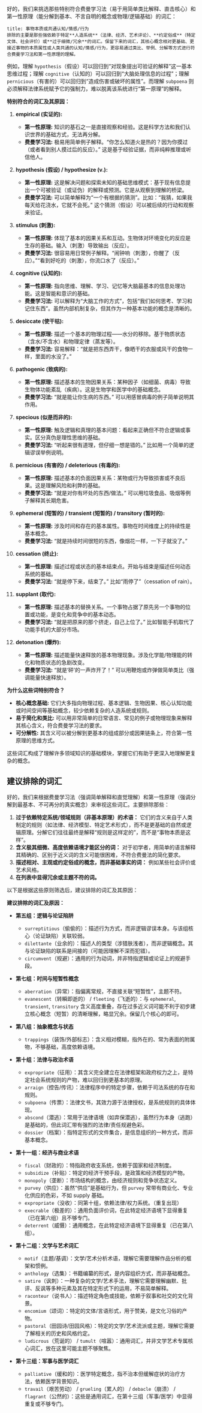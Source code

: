 好的，我们来挑选那些特别符合费曼学习法（易于用简单类比解释、直击核心）和第一性原理（能分解到基本、不言自明的概念或物理/逻辑基础）的词汇：


```ad-atom
title: 事物本质或共通认知/情感/行为
排除的主要是那些强依赖于特定**人造系统**（法律、经济、艺术评论）、**约定俗成**（特定文体、社会评价）或**过于细微/冗余**的词汇。保留下来的词汇，其核心概念相对更基础、更接近事物的本质属性或人类共通的认知/情感/行为，更容易通过类比、举例、分解等方式进行符合费曼学习法和第一性原理的理解。

```

例如，理解 `hypothesis`（假设）可以回归到“对现象提出可验证的解释”这一基本思维过程；理解 `cognitive`（认知的）可以回归到“大脑处理信息的过程”；理解 `pernicious`（有害的）可以回归到“造成伤害或破坏的属性”。而理解 `subpoena` 则必须解释法律系统赋予它的强制力，难以脱离该系统进行“第一原理”的解释。

**特别符合的词汇及其原因：**

1.  **empirical (实证的):**
    *   **第一性原理:** 知识的基石之一是直接观察和经验。这是科学方法和我们认识世界的基础方式，无法再分解。
    *   **费曼学习法:** 极易用简单例子解释。“你怎么知道火是热的？因为你摸过（或者看到别人摸过后的反应）。” 这是基于经验证据，而非纯粹推理或听信他人。

2.  **hypothesis (假设) / hypothesize (v.):**
    *   **第一性原理:** 这是解决问题和探索未知的基础思维模式：基于现有信息提出一个可被验证（或证伪）的解释或预测。它是从观察到理解的桥梁。
    *   **费曼学习法:** 可以简单解释为“一个有根据的猜测”。比如：“我猜，如果我每天给花浇水，它就不会死。” 这个猜测（假设）可以被后续的行动和观察来验证。

3.  **stimulus (刺激):**
    *   **第一性原理:** 体现了基本的因果关系和互动。生物体对环境变化的反应是生存的基础。输入（刺激）导致输出（反应）。
    *   **费曼学习法:** 很容易用日常例子解释。“闹钟响（刺激），你醒了（反应）。”“看到好吃的（刺激），你流口水了（反应）。”

4.  **cognitive (认知的):**
    *   **第一性原理:** 指向思维、理解、学习、记忆等大脑最基本的信息处理功能。这是智能和意识的基础。
    *   **费曼学习法:** 可以解释为“大脑工作的方式”，包括“我们如何思考、学习和记住东西”。虽然内部机制复杂，但其作为一种基本功能的概念是清晰的。

5.  **desiccate (使干枯):**
    *   **第一性原理:** 描述一个基本的物理过程——水分的移除。基于物质状态（含水/不含水）和物理定律（蒸发等）。
    *   **费曼学习法:** 容易解释：“就是把东西弄干，像晒干的衣服或风干的食物一样，里面的水没了。”

6.  **pathogenic (致病的):**
    *   **第一性原理:** 描述基本的生物因果关系：某种因子（如细菌、病毒）导致生物体功能紊乱（疾病）。这是生物学和医学中的基础概念。
    *   **费曼学习法:** “就是能让你生病的东西。” 可以用感冒病毒的例子简单说明其作用。

7.  **specious (似是而非的):**
    *   **第一性原理:** 触及逻辑和真理的基本问题：看起来正确但不符合逻辑或事实。区分真伪是理性思维的基础。
    *   **费曼学习法:** “听起来很有道理，但仔细一想是错的。” 比如用一个简单的逻辑谬误举例说明。

8.  **pernicious (有害的) / deleterious (有毒的):**
    *   **第一性原理:** 描述基本的负面因果关系：某物或行为导致损害或不良后果。这是理解风险和利弊的基础。
    *   **费曼学习法:** “就是对你有坏处的东西/做法。” 可以用垃圾食品、吸烟等例子解释其长期危害。

9.  **ephemeral (短暂的) / transient (短暂的) / transitory (暂时的):**
    *   **第一性原理:** 涉及时间和存在的基本属性。事物在时间维度上的持续性是基本概念。
    *   **费曼学习法:** “就是持续时间很短的东西，像烟花一样，一下子就没了。”

10. **cessation (终止):**
    *   **第一性原理:** 描述过程或状态的基本结束点。开始与结束是描述任何动态系统的基础。
    *   **费曼学习法:** “就是停下来，结束了。” 比如“雨停了”（cessation of rain）。

11. **supplant (取代):**
    *   **第一性原理:** 描述基本的替换关系。一个事物占据了原先另一个事物的位置或功能，是变化和竞争中的基本动态。
    *   **费曼学习法:** “就是把原来的那个挤走，自己上位了。” 比如智能手机取代了功能手机的大部分市场。

12. **detonation (爆炸):**
    *   **第一性原理:** 描述能量快速释放的基本物理现象。涉及化学能/物理能的转化和物质状态的急剧改变。
    *   **费曼学习法:** “就是‘砰’的一声炸开了！” 可以用鞭炮或炸弹做简单类比（强调能量快速释放）。

**为什么这些词特别符合？**

*   **核心概念基础:** 它们大多指向物理过程、基本逻辑、生物因果、核心认知功能或时间空间等基础概念，较少依赖复杂的人造系统或规则。
*   **易于简化和类比:** 可以用非常简单的日常语言、常见的例子或物理现象来解释其核心含义，符合费曼学习法的要求。
*   **可分解性:** 其含义可以被分解到更基本的组成部分或因果链条上，符合第一性原理的思维方式。

这些词汇构成了理解许多领域知识的基础模块，掌握它们有助于更深入地理解更复杂的概念。

## 建议排除的词汇

好的，我们来根据费曼学习法（强调简单解释和直觉理解）和第一性原理（强调分解到最基本、不可再分的真实概念）来审视这些词汇。主要排除那些：

1.  **过于依赖特定系统/领域规则（非基本原理）的术语：** 它们的含义来自于人类制定的规则（如法律、经济模型、特定艺术形式），而不是更基础的自然或逻辑原理。分解它们往往最终是解释“规则是这样定的”，而不是“事物本质是这样”。
2.  **含义极其细微、高度依赖语境才能区分的词：** 对于初学者，用简单的语言解释其精确的、区别于近义词的含义可能很困难，不符合费曼法的简化要求。
3.  **描述相对、主观或约定俗成的概念，而非基础事实的词：** 例如某些社会评价或艺术风格。
4.  **在列表中显得冗余或主题不符的词。**

以下是根据这些原则筛选后，建议排除的词汇及其原因：

**建议排除的词汇及原因：**

*   **第五组：逻辑与论证陷阱**
    *   `surreptitious`（偷偷的）：描述行为方式，而非逻辑谬误本身。与该组核心（论证缺陷）关联较弱。
    *   `dilettante`（业余的）：描述人的类型（涉猎肤浅者），而非逻辑概念。其与论证缺陷的联系是间接的（可能因理解不深而犯错）。
    *   `circumvent`（规避）：通用的行为动词，并非特指逻辑或论证上的规避手段。

*   **第七组：时间与短暂性概念**
    *   `aberration`（异常）：指偏离常规，不直接关联“短暂性”，主题不符。
    *   `evanescent`（转瞬即逝的） / `fleeting`（飞逝的）：与 `ephemeral`, `transient`, `transitory` 含义高度重叠，存在过多近义词可能不利于初步建立核心概念（短暂）的清晰理解，略显冗余。保留几个核心的即可。

*   **第八组：抽象概念与状态**
    *   `trappings`（装饰/外部标志）：含义相对模糊，指外在的、常为表面的附属物，不够基础，高度依赖语境。

*   **第十组：法律与政治术语**
    *   `expropriate`（征用）：其含义完全建立在法律框架和政府权力之上，是特定社会系统规则的产物，难以回归到更基本的原理。
    *   `arraign`（控告/传讯）：法律程序中的特定步骤，依赖于司法系统的存在和规则。
    *   `subpoena`（传票）：法律文书，其效力源于法律授权，是系统规则的具体体现。
    *   `abscond`（潜逃）：常用于法律语境（如弃保潜逃），虽然行为本身（逃跑）是基础的，但此词汇带有强烈的法律/责任规避色彩。
    *   `dossier`（档案）：指特定形式的文件集合，是信息组织的一种方式，而非基本概念。

*   **第十一组：经济与商业术语**
    *   `fiscal`（财政的）：特指政府收支系统，依赖于国家和经济制度。
    *   `subsidize`（补贴）：特定的经济干预手段，是政策和经济模型的产物。
    *   `monopoly`（垄断）：市场结构的概念，由经济规则和竞争状态定义。
    *   `purvey`（供应）：虽然“供应”是基础行为，但 `purvey` 常带有商业化、专业化供应的色彩，不如 supply 基础。
    *   `expropriate`（没收）：同第十组，依赖法律/权力系统。（重复出现）
    *   `execrable`（极差的）：通用负面评价词，在此特定经济语境下显得重复（已在第六组）且不够专门。
    *   `deterrent`（威慑）：通用概念，在此特定经济语境下显得重复（已在第八组）。

*   **第十二组：文学与艺术词汇**
    *   `motif`（主题/基调）：文学/艺术分析术语，理解它需要理解作品分析的框架和惯例。
    *   `anthology`（选集）：书籍编纂的形式，是内容组织方式，而非基础概念。
    *   `satire`（讽刺）：一种复杂的文学/艺术手法，理解它需要理解幽默、批评、反讽等多种元素及其在特定形式下的运用，不易简单解释。
    *   `raconteur`（说书人）：描述特定角色或技能，依赖于叙事和社交的文化背景。
    *   `encomium`（颂词）：特定的文体/言语形式，用于赞美，是文化习俗的产物。
    *   `pastoral`（田园诗/田园风格）：特定的文学/艺术流派或主题，理解它需要了解相关的历史和风格约定。
    *   `ludicrous`（荒诞的） / `tumult`（喧嚣）：通用词汇，并非文学艺术专属核心词汇，放在这里可能主题不够聚焦。

*   **第十三组：军事与医学词汇**
    *   `palliative`（缓和的）：医学特定概念，指不治本但缓解症状的治疗方法，依赖医学背景知识。
    *   `travail`（艰苦劳动） / `grueling`（累人的） / `debacle`（崩溃） / `flagrant`（公然的）：这些是通用词汇，在第十三组（军事/医学）中显得重复或不够专门。


